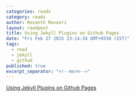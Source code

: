 ```yaml
---
categories: reads
category: reads
author: Revanth Revoori
layout: readpost
title: Using Jekyll Plugins on Github Pages
date: "Fri Feb 27 2015 23:14:34 GMT+0530 (IST)"
tags: 
  - read
  - jekyll
  - github
published: true
excerpt_separator: "<!--more-->"
---
```



<a class="embedly-card" href="http://blog.nitrous.io/2013/08/30/using-jekyll-plugins-on-github-pages.html">Using Jekyll Plugins on Github Pages  <i class="fa fa-external-link"></i></a>
<!--more-->
